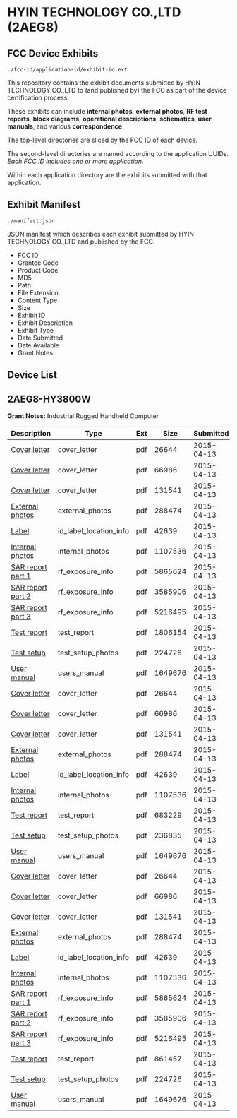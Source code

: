 # HYIN TECHNOLOGY CO.,LTD (2AEG8)
## FCC Device Exhibits

```
./fcc-id/application-id/exhibit-id.ext
```

This repository contains the exhibit documents submitted by HYIN TECHNOLOGY CO.,LTD to (and published by) the FCC as part of the device certification process.

These exhibits can include **internal photos**, **external photos**, **RF test reports**, **block diagrams**, **operational descriptions**, **schematics**, **user manuals**, and various **correspondence**.

The top-level directories are sliced by the FCC ID of each device.

The second-level directories are named according to the application UUIDs. *Each FCC ID includes one or more application.*

Within each application directory are the exhibits submitted with that application. 

## Exhibit Manifest

```
./manifest.json
```

JSON manifest which describes each exhibit submitted by HYIN TECHNOLOGY CO.,LTD and published by the FCC.

- FCC ID
- Grantee Code
- Product Code
- MD5
- Path
- File Extension
- Content Type
- Size
- Exhibit ID
- Exhibit Description
- Exhibit Type
- Date Submitted
- Date Available
- Grant Notes

## Device List
## 2AEG8-HY3800W
**Grant Notes:** Industrial Rugged Handheld Computer

| Description | Type | Ext | Size | Submitted | Available |
| ----------- | ---- | --- | ---- | --------- | --------- |
| [Cover letter](2AEG8-HY3800W/5485e22e6591b7ac08ced132fe247e3e/2582664.pdf) | cover_letter | pdf | 26644 | 2015-04-13 | 2015-04-13 |
| [Cover letter](2AEG8-HY3800W/5485e22e6591b7ac08ced132fe247e3e/2582665.pdf) | cover_letter | pdf | 66986 | 2015-04-13 | 2015-04-13 |
| [Cover letter](2AEG8-HY3800W/5485e22e6591b7ac08ced132fe247e3e/2582666.pdf) | cover_letter | pdf | 131541 | 2015-04-13 | 2015-04-13 |
| [External photos](2AEG8-HY3800W/5485e22e6591b7ac08ced132fe247e3e/2582667.pdf) | external_photos | pdf | 288474 | 2015-04-13 | 2015-04-13 |
| [Label](2AEG8-HY3800W/5485e22e6591b7ac08ced132fe247e3e/2582668.pdf) | id_label_location_info | pdf | 42639 | 2015-04-13 | 2015-04-13 |
| [Internal photos](2AEG8-HY3800W/5485e22e6591b7ac08ced132fe247e3e/2582669.pdf) | internal_photos | pdf | 1107536 | 2015-04-13 | 2015-04-13 |
| [SAR report part 1](2AEG8-HY3800W/5485e22e6591b7ac08ced132fe247e3e/2582672.pdf) | rf_exposure_info | pdf | 5865624 | 2015-04-13 | 2015-04-13 |
| [SAR report part 2](2AEG8-HY3800W/5485e22e6591b7ac08ced132fe247e3e/2582673.pdf) | rf_exposure_info | pdf | 3585906 | 2015-04-13 | 2015-04-13 |
| [SAR report part 3](2AEG8-HY3800W/5485e22e6591b7ac08ced132fe247e3e/2582674.pdf) | rf_exposure_info | pdf | 5216495 | 2015-04-13 | 2015-04-13 |
| [Test report](2AEG8-HY3800W/5485e22e6591b7ac08ced132fe247e3e/2582695.pdf) | test_report | pdf | 1806154 | 2015-04-13 | 2015-04-13 |
| [Test setup](2AEG8-HY3800W/5485e22e6591b7ac08ced132fe247e3e/2582680.pdf) | test_setup_photos | pdf | 224726 | 2015-04-13 | 2015-04-13 |
| [User manual](2AEG8-HY3800W/5485e22e6591b7ac08ced132fe247e3e/2582681.pdf) | users_manual | pdf | 1649676 | 2015-04-13 | 2015-04-13 |
| [Cover letter](2AEG8-HY3800W/fe3e00392fa41fecbb2557d77f6877d6/2582664.pdf) | cover_letter | pdf | 26644 | 2015-04-13 | 2015-04-13 |
| [Cover letter](2AEG8-HY3800W/fe3e00392fa41fecbb2557d77f6877d6/2582665.pdf) | cover_letter | pdf | 66986 | 2015-04-13 | 2015-04-13 |
| [Cover letter](2AEG8-HY3800W/fe3e00392fa41fecbb2557d77f6877d6/2582666.pdf) | cover_letter | pdf | 131541 | 2015-04-13 | 2015-04-13 |
| [External photos](2AEG8-HY3800W/fe3e00392fa41fecbb2557d77f6877d6/2582667.pdf) | external_photos | pdf | 288474 | 2015-04-13 | 2015-04-13 |
| [Label](2AEG8-HY3800W/fe3e00392fa41fecbb2557d77f6877d6/2582668.pdf) | id_label_location_info | pdf | 42639 | 2015-04-13 | 2015-04-13 |
| [Internal photos](2AEG8-HY3800W/fe3e00392fa41fecbb2557d77f6877d6/2582669.pdf) | internal_photos | pdf | 1107536 | 2015-04-13 | 2015-04-13 |
| [Test report](2AEG8-HY3800W/fe3e00392fa41fecbb2557d77f6877d6/2582707.pdf) | test_report | pdf | 683229 | 2015-04-13 | 2015-04-13 |
| [Test setup](2AEG8-HY3800W/fe3e00392fa41fecbb2557d77f6877d6/2582708.pdf) | test_setup_photos | pdf | 236835 | 2015-04-13 | 2015-04-13 |
| [User manual](2AEG8-HY3800W/fe3e00392fa41fecbb2557d77f6877d6/2582681.pdf) | users_manual | pdf | 1649676 | 2015-04-13 | 2015-04-13 |
| [Cover letter](2AEG8-HY3800W/ea708dbc88224eb8dc4058ff6c02da87/2582664.pdf) | cover_letter | pdf | 26644 | 2015-04-13 | 2015-04-13 |
| [Cover letter](2AEG8-HY3800W/ea708dbc88224eb8dc4058ff6c02da87/2582665.pdf) | cover_letter | pdf | 66986 | 2015-04-13 | 2015-04-13 |
| [Cover letter](2AEG8-HY3800W/ea708dbc88224eb8dc4058ff6c02da87/2582666.pdf) | cover_letter | pdf | 131541 | 2015-04-13 | 2015-04-13 |
| [External photos](2AEG8-HY3800W/ea708dbc88224eb8dc4058ff6c02da87/2582667.pdf) | external_photos | pdf | 288474 | 2015-04-13 | 2015-04-13 |
| [Label](2AEG8-HY3800W/ea708dbc88224eb8dc4058ff6c02da87/2582668.pdf) | id_label_location_info | pdf | 42639 | 2015-04-13 | 2015-04-13 |
| [Internal photos](2AEG8-HY3800W/ea708dbc88224eb8dc4058ff6c02da87/2582669.pdf) | internal_photos | pdf | 1107536 | 2015-04-13 | 2015-04-13 |
| [SAR report part 1](2AEG8-HY3800W/ea708dbc88224eb8dc4058ff6c02da87/2582672.pdf) | rf_exposure_info | pdf | 5865624 | 2015-04-13 | 2015-04-13 |
| [SAR report part 2](2AEG8-HY3800W/ea708dbc88224eb8dc4058ff6c02da87/2582673.pdf) | rf_exposure_info | pdf | 3585906 | 2015-04-13 | 2015-04-13 |
| [SAR report part 3](2AEG8-HY3800W/ea708dbc88224eb8dc4058ff6c02da87/2582674.pdf) | rf_exposure_info | pdf | 5216495 | 2015-04-13 | 2015-04-13 |
| [Test report](2AEG8-HY3800W/ea708dbc88224eb8dc4058ff6c02da87/2582679.pdf) | test_report | pdf | 861457 | 2015-04-13 | 2015-04-13 |
| [Test setup](2AEG8-HY3800W/ea708dbc88224eb8dc4058ff6c02da87/2582680.pdf) | test_setup_photos | pdf | 224726 | 2015-04-13 | 2015-04-13 |
| [User manual](2AEG8-HY3800W/ea708dbc88224eb8dc4058ff6c02da87/2582681.pdf) | users_manual | pdf | 1649676 | 2015-04-13 | 2015-04-13 |
